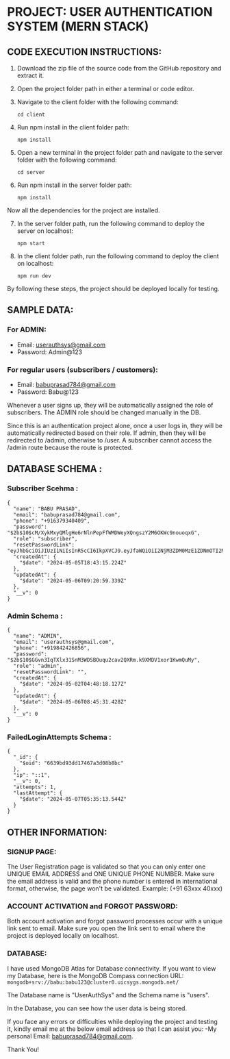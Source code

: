 # PROJECT: USER AUTHENTICATION SYSTEM (MERN STACK)

## CODE EXECUTION INSTRUCTIONS:

1. Download the zip file of the source code from the GitHub repository and extract it.

2. Open the project folder path in either a terminal or code editor.

3. Navigate to the client folder with the following command:
    ```
    cd client
    ```

4. Run npm install in the client folder path:
    ```
    npm install
    ```

5. Open a new terminal in the project folder path and navigate to the server folder with the following command:
    ```
    cd server
    ```

6. Run npm install in the server folder path:
    ```
    npm install
    ```

Now all the dependencies for the project are installed.

7. In the server folder path, run the following command to deploy the server on localhost:
    ```
    npm start
    ```

8. In the client folder path, run the following command to deploy the client on localhost:
    ```
    npm run dev
    ```

By following these steps, the project should be deployed locally for testing.

## SAMPLE DATA:

### For ADMIN:
- Email: userauthsys@gmail.com
- Password: Admin@123

### For regular users (subscribers / customers):
- Email: babuprasad784@gmail.com
- Password: Babu@123

Whenever a user signs up, they will be automatically assigned the role of subscribers. The ADMIN role should be changed manually in the DB.

Since this is an authentication project alone, once a user logs in, they will be automatically redirected based on their role. If admin, then they will be redirected to /admin, otherwise to /user. A subscriber cannot access the /admin route because the route is protected.

## DATABASE SCHEMA :

### Subscriber Scehma :
```
{
  "name": "BABU PRASAD",
  "email": "babuprasad784@gmail.com",
  "phone": "+916379340409",
  "password": "$2b$10$cM/XykMxyQMlgHe6rNlnPepFfWMDWeyXQngszY2M6OKWc9nouoqxG",
  "role": "subscriber",
  "resetPasswordLink": "eyJhbGciOiJIUzI1NiIsInR5cCI6IkpXVCJ9.eyJfaWQiOiI2NjM3ZDM0MzE1ZDNmOTI2MjRkMzA1OTAiLCJpYXQiOjE3MTQ5ODcyNTksImV4cCI6MTcxNDk4Nzg1OX0.lNUptxp129yinLrnQXQLQuYoYDFlxcds6dSbMS5BNyU",
  "createdAt": {
    "$date": "2024-05-05T18:43:15.224Z"
  },
  "updatedAt": {
    "$date": "2024-05-06T09:20:59.339Z"
  },
  "__v": 0
}
```
### Admin Schema :
```
{
  "name": "ADMIN",
  "email": "userauthsys@gmail.com",
  "phone": "+919842426856",
  "password": "$2b$10$GGvn3IqTXlx31SnM3WDSBOuqu2cav2QXRm.k9XMDV1xor1KwmQuMy",
  "role": "admin",
  "resetPasswordLink": "",
  "createdAt": {
    "$date": "2024-05-02T04:48:18.127Z"
  },
  "updatedAt": {
    "$date": "2024-05-06T08:45:31.428Z"
  },
  "__v": 0
}
```
### FailedLoginAttempts Schema :
```
{
  "_id": {
    "$oid": "6639bd93dd17467a3d08b8bc"
  },
  "ip": "::1",
  "__v": 0,
  "attempts": 1,
  "lastAttempt": {
    "$date": "2024-05-07T05:35:13.544Z"
  }
}

```

## OTHER INFORMATION:

### SIGNUP PAGE:
The User Registration page is validated so that you can only enter one UNIQUE EMAIL ADDRESS and ONE UNIQUE PHONE NUMBER. 
Make sure the email address is valid and the phone number is entered in international format, otherwise, the page won't be validated. Example: (+91 63xxx 40xxx)

### ACCOUNT ACTIVATION and FORGOT PASSWORD:
Both account activation and forgot password processes occur with a unique link sent to email. Make sure you open the link sent to email where the project is deployed locally on localhost.

### DATABASE:
I have used MongoDB Atlas for Database connectivity. If you want to view my Database, here is the MongoDB Compass connection URL:
                          ```mongodb+srv://babu:babu123@cluster0.uicsygs.mongodb.net/```

The Database name is "UserAuthSys" and the Schema name is "users".

In the Database, you can see how the user data is being stored.

If you face any errors or difficulties while deploying the project and testing it, kindly email me at the below email address so that I can assist you:
-My personal Email: babuprasad784@gmail.com.

Thank You!
